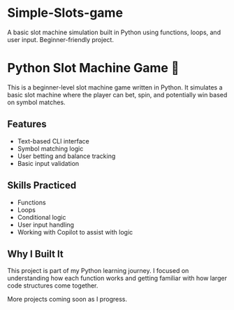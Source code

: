 # Simple-Slots-game
A basic slot machine simulation built in Python using functions, loops, and user input. Beginner-friendly project.


# Python Slot Machine Game 🎰

This is a beginner-level slot machine game written in Python. It simulates a basic slot machine where the player can bet, spin, and potentially win based on symbol matches.

## Features
- Text-based CLI interface
- Symbol matching logic
- User betting and balance tracking
- Basic input validation

## Skills Practiced
- Functions
- Loops
- Conditional logic
- User input handling
- Working with Copilot to assist with logic

## Why I Built It
This project is part of my Python learning journey. I focused on understanding how each function works and getting familiar with how larger code structures come together.

More projects coming soon as I progress.
